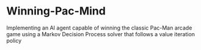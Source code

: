 # Winning-Pac-Mind
Implementing an AI agent capable of winning the classic Pac-Man arcade game using a Markov Decision Process solver that follows a value iteration policy
